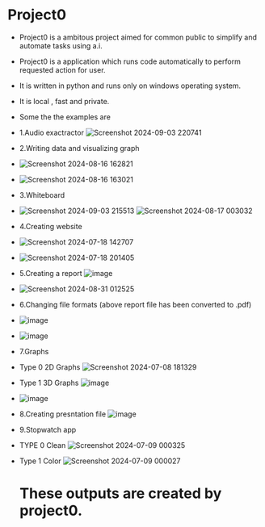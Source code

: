 # Project0
* Project0 is a ambitous project aimed for common public to simplify and automate tasks using a.i.
* Project0 is a application which runs code automatically to perform requested action for user.
* It is written in python and runs only on windows operating system.
* It is local , fast and private.
* Some the the examples are 
* 1.Audio exactractor ![Screenshot 2024-09-03 220741](https://github.com/user-attachments/assets/f370a723-1767-4bd0-acf5-1593f20a8b2f)

* 2.Writing data and visualizing graph
* ![Screenshot 2024-08-16 162821](https://github.com/user-attachments/assets/26bdfd61-d23b-4e97-8c6d-79721d3198dd)
* ![Screenshot 2024-08-16 163021](https://github.com/user-attachments/assets/8f127cef-9836-40e9-bcdb-5de8ea3764ac)
* 3.Whiteboard 
* ![Screenshot 2024-09-03 215513](https://github.com/user-attachments/assets/d3bdf2f1-a638-46af-ae8f-0f3c168b0846)
![Screenshot 2024-08-17 003032](https://github.com/user-attachments/assets/d50949c0-2b3a-425e-9827-910fc7eaaed7)
* 4.Creating website
* ![Screenshot 2024-07-18 142707](https://github.com/user-attachments/assets/9f9e8bd7-b58e-41fa-b763-e637cf22bbf2)
* ![Screenshot 2024-07-18 201405](https://github.com/user-attachments/assets/009bd9b4-b40d-497d-8143-884dc23be2bc)
* 5.Creating a report ![image](https://github.com/user-attachments/assets/ac927268-9301-4fe1-ae07-441021e6f518)
* ![Screenshot 2024-08-31 012525](https://github.com/user-attachments/assets/fc49a32a-6930-4243-bd90-64fa261d7271)

* 6.Changing file formats (above report file has been converted to .pdf)
* ![image](https://github.com/user-attachments/assets/8fb7cda7-fd3d-41af-8bf0-1f42bb429d4d)
* ![image](https://github.com/user-attachments/assets/f7f82e2c-98a0-4437-bc72-92c854d717b8)
* 7.Graphs
*  Type 0 2D Graphs ![Screenshot 2024-07-08 181329](https://github.com/user-attachments/assets/1b4685d5-a5f4-4937-9e63-6a6844ac3af4)
*  Type 1 3D Graphs ![image](https://github.com/user-attachments/assets/9fdb6d3f-3e7c-43ef-a508-14389a2846ab)
*  ![image](https://github.com/user-attachments/assets/162a036c-3ecc-4b23-878a-4e22cbce1cbd)
* 8.Creating presntation file ![image](https://github.com/user-attachments/assets/d1b05c97-c147-4c6c-b0ba-9885e21afbc5)
* 9.Stopwatch app
* TYPE 0 Clean ![Screenshot 2024-07-09 000325](https://github.com/user-attachments/assets/dff1ea3f-df7e-4919-83d8-6f7304f32baf)
* Type 1 Color ![Screenshot 2024-07-09 000027](https://github.com/user-attachments/assets/22e18e9d-9185-4c78-8be6-1f45fa4f6435)

  # These outputs are created by project0.

  














